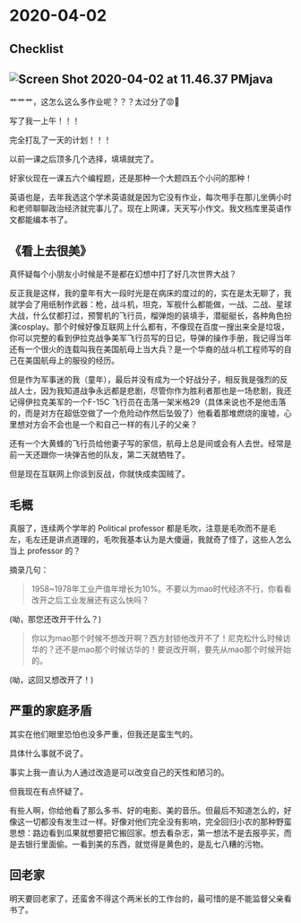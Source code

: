 # 2020-04-02

## Checklist



## ![Screen Shot 2020-04-02 at 11.46.37 PM](https://tva1.sinaimg.cn/large/00831rSTly1gdfutj7x25j30zw0u0wsk.jpg)java

艹艹艹，这怎么这么多作业呢？？？太过分了😡🤬

写了我一上午！！！

完全打乱了一天的计划！！！

以前一课之后顶多几个选择，填填就完了。

好家伙现在一课五六个编程题，还是那种一个大题四五个小问的那种！

英语也是，去年我选这个学术英语就是因为它没有作业，每次甩手在那儿坐俩小时和老师聊聊政治经济就完事儿了。现在上网课，天天写小作文。我文档库里英语作文都能编本书了。

## 《看上去很美》

真怀疑每个小朋友小时候是不是都在幻想中打了好几次世界大战？

反正我是这样，我的童年有大一段时光是在病床的度过的的，实在是太无聊了，我就学会了用纸制作武器：枪，战斗机，坦克，军舰什么都能做，一战、二战、星球大战，什么仗都打过，预警机的飞行员，榴弹炮的装填手，潜艇艇长，各种角色扮演cosplay。那个时候好像互联网上什么都有，不像现在百度一搜出来全是垃圾，你可以完整的看到伊拉克战争美军飞行员写的日记，导弹的操作手册，我记得当年还有一个很火的连载叫我在美国航母上当大兵？是一个华裔的战斗机工程师写的自己在美国航母上的服役的经历。

但是作为军事迷的我（童年），最后并没有成为一个好战分子，相反我是强烈的反战人士，因为我知道战争永远都是悲剧，尽管你作为胜利者那也是一场悲剧，我还记得伊拉克美军的一个F-15C 飞行员在击落一架米格29（具体来说也不是他击落的，而是对方在超低空做了一个危险动作然后坠毁了）他看着那堆燃烧的废墟，心里想对方会不会也是一个和自己一样的有儿子的父亲？

还有一个大黄蜂的飞行员给他妻子写的家信，航母上总是间或会有人去世。经常是前一天还跟你一块弹吉他的队友，第二天就牺牲了。

但是现在互联网上你谈到反战，你就快成卖国贼了。

## 毛概

真服了，连续两个学年的 Political professor 都是毛吹，注意是毛吹而不是毛左，毛左还是讲点道理的，毛吹我基本认为是大傻逼，我就奇了怪了，这些人怎么当上 professor 的？

摘录几句：

> 1958~1978年工业产值年增长为10%。不要以为mao时代经济不行，你看看改开之后工业发展还有这么快吗？

(呦，那您还改开干什么？)

> 你以为mao那个时候不想改开啊？西方封锁他改开不了！尼克松什么时候访华的？还不是mao那个时候访华的！要说改开啊，要先从mao那个时候开始的。

(呦，这回又想改开了！)

## 严重的家庭矛盾

其实在他们眼里恐怕也没多严重，但我还是蛮生气的。

具体什么事就不说了。

事实上我一直认为人通过改造是可以改变自己的天性和陋习的。

但我现在有点怀疑了。

有些人啊，你给他看了那么多书、好的电影、美的音乐。但最后不知道怎么的，好像这一切都没有发生过一样。好像对他们完全没有影响，完全回归小农的那种野蛮思想：路边看到瓜果就想要把它搬回家。想去看杂志，第一想法不是去报亭买，而是去银行里面偷。一看到美的东西，就觉得是黄色的，是乱七八糟的污物。

## 回老家

明天要回老家了，还蛮舍不得这个两米长的工作台的，最可惜的是不能监督父亲看书了。

